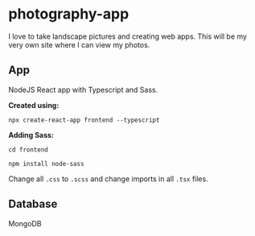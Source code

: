 # photography-app
I love to take landscape pictures and creating web apps.
This will be my very own site where I can view my photos.

## App
NodeJS React app with Typescript and Sass.

**Created using:**

`npx create-react-app frontend --typescript`

**Adding Sass:**

`cd frontend`

`npm install node-sass`

Change all `.css` to `.scss` and change imports in all `.tsx` files.

## Database
MongoDB
